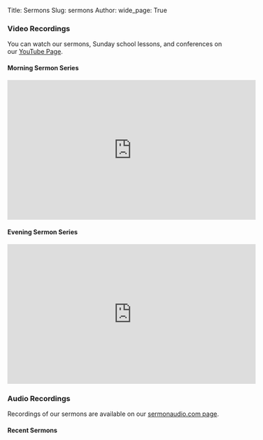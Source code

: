 Title: Sermons
Slug: sermons
Author:
wide_page: True

<div class="row">
<div class="col-lg-5 col-md-12">
<h3>Video Recordings</h3>

You can watch our sermons, Sunday school lessons, and conferences on our <a href="https://www.youtube.com/channel/UCk0RaoXLCsZHd0Z8FrHa5aw">YouTube Page</a>.

<h4>Morning Sermon Series</h4>

<div class="embed-responsive embed-responsive-16by9">
<iframe width="560" height="315" src="https://www.youtube.com/embed/videoseries?list=PLXqNhbObfqJom8h7opZSBtLCZyc1rJzPv" frameborder="0" class="embed-responsive-item" allowfullscreen></iframe>
</div>

<h4>Evening Sermon Series</h4>

<div class="embed-responsive embed-responsive-16by9">
<iframe width="560" height="315" src="https://www.youtube.com/embed/videoseries?list=PLXqNhbObfqJrV5Tt1CPf033OukUiDY09Y" frameborder="0" allowfullscreen></iframe>
</div>

</div>
<div class="col-lg-7 col-md-12">

<h3>Audio Recordings</h3>

Recordings of our sermons are available on our <a href="http://www.sermonaudio.com/source_detail.asp?sourceid=shiloh">sermonaudio.com page</a>.

<h4>Recent Sermons</h4>

<div class="well">
<SCRIPT type="text/javascript">
  document.write("<" + "script src='http://www.sermonaudio.com/code_sermonlist.asp?sourceid=shiloh&hidesort=true&rows=10&hideheader=true&sourcehref=" + escape(location.href) + "'><","/script>");</SCRIPT>
</div>

</div>
</div>